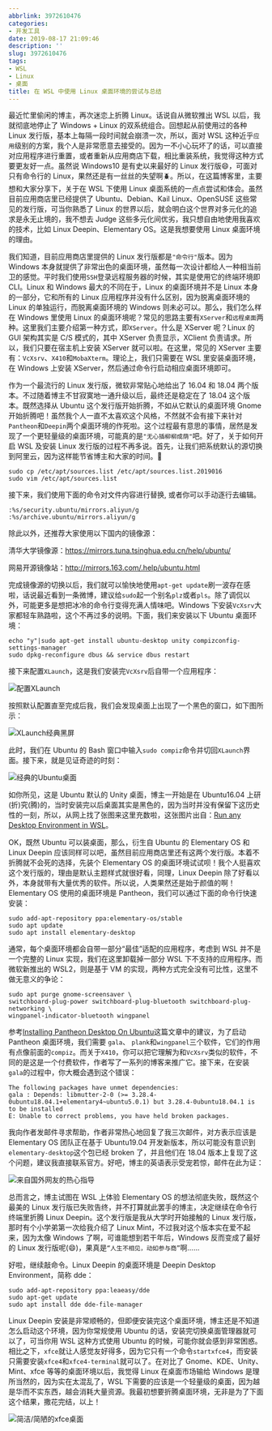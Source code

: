 ```yaml
---
abbrlink: 3972610476
categories:
- 开发工具
date: 2019-08-17 21:09:46
description: ''
slug: 3972610476
tags:
- WSL
- Linux
- 桌面
title: 在 WSL 中使用 Linux 桌面环境的尝试与总结
---
```


最近忙里偷闲的博主，再次迷恋上折腾 Linux。话说自从微软推出 WSL 以后，我就彻底地停止了 Windows + Linux 的双系统组合。回想起从前使用过的各种 Linux 发行版，基本上每隔一段时间就会崩溃一次，所以，面对 WSL 这种近乎`应用`级别的方案，我个人是非常愿意去接受的。因为一不小心玩坏了的话，可以直接对应用程序进行重置，或者重新从应用商店下载，相比重装系统，我觉得这种方式要更友好一点。虽然说 Windows10 是有史以来最好的 Linux 发行版:smile:，可面对只有命令行的 Linux，果然还是有一丝丝的失望啊:beetle:。所以，在这篇博客里，主要想和大家分享下，关于在 WSL 下使用 Linux 桌面系统的一点点尝试和体会。虽然目前应用商店里已经提供了 Ubuntu、Debian、Kail Linux、OpenSUSE 这些常见的发行版，可当你熟悉了 Linux 的世界以后，就会明白这个世界对多元化的追求是永无止境的，我不想去 Judge 这些多元化间优劣，我只想自由地使用我喜欢的技术，比如 Linux Deepin、Elementary OS。这是我想要使用 Linux 桌面环境的理由。

我们知道，目前应用商店里提供的 Linux 发行版都是`"命令行"`版本。因为 Windows 本身就提供了非常出色的桌面环境，虽然每一次设计都给人一种相当前卫的感觉。平时我们使用`SSH`登录远程服务器的时候，其实是使用它的终端环境即 CLI。Linux 和 Windows 最大的不同在于，Linux 的桌面环境并不是 Linux 本身的一部分，它和所有的 Linux 应用程序并没有什么区别，因为脱离桌面环境的 Linux 的单独运行，而脱离桌面环境的 Windows 则未必可以。那么，我们怎么样在 Windows 里使用 Linux 的桌面环境呢？常见的思路主要有`XServer`和`远程桌面`两种。这里我们主要介绍第一种方式，即`XServer`。什么是 XServer 呢？Linux 的 GUI 架构其实是 C/S 模式的，其中 XServer 负责显示，XClient 负责请求。所以，我们只要在宿主机上安装 XServer 就可以啦。在这里，常见的 XServer 主要有：`VcXsrv`、`X410`和`MobaXterm`。理论上，我们只需要在 WSL 里安装桌面环境，在 Windows 上安装 XServer，然后通过命令行启动相应桌面环境即可。

作为一个最流行的 Linux 发行版，微软非常贴心地给出了 16.04 和 18.04 两个版本。不过随着博主不甘寂寞地一通升级以后，最终还是稳定在了 18.04 这个版本。既然选择从 Ubuntu 这个发行版开始折腾，不如从它默认的桌面环境 Gnome 开始折腾吧！虽然我个人一直不太喜欢这个风格，不然就不会有接下来针对`Pantheon`和`Deepin`两个桌面环境的作死啦。这个过程最有意思的事情，居然是发现了一个更轻量级的桌面环境，可能真的是`"无心插柳柳成荫"`吧。好了，关于如何开启 WSL 及安装 Linux 发行版的过程不再多说。首先，让我们把系统默认的源切换到阿里云，因为这样能节省博主和大家的时间。:slightly_smiling_face:

```Shell
sudo cp /etc/apt/sources.list /etc/apt/sources.list.2019016
sudo vim /etc/apt/sources.list
```

接下来，我们使用下面的命令对文件内容进行替换, 或者你可以手动逐行去编辑。

```Shell
:%s/security.ubuntu/mirrors.aliyun/g
:%s/archive.ubuntu/mirrors.aliyun/g
```

除此以外，还推荐大家使用以下国内的镜像源：

清华大学镜像源：<https://mirrors.tuna.tsinghua.edu.cn/help/ubuntu/>

网易开源镜像站：<http://mirrors.163.com/.help/ubuntu.html>

完成镜像源的切换以后，我们就可以愉快地使用`apt-get update`刷一波存在感啦，话说最近看到一条微博，建议给`sudo`起一个别名`plz`或者`pls`。除了调侃以外，可能更多是想把冰冷的命令行变得充满人情味吧。Windows 下安装`VcXsrv`大家都轻车熟路啦，这个不再过多的说明。下面，我们来安装以下 Ubuntu 桌面环境：

```Shell
echo "y"|sudo apt-get install ubuntu-desktop unity compizconfig-settings-manager
sudo dpkg-reconfigure dbus && service dbus restart
```

接下来配置`XLaunch`，这是我们安装完`VcXsrv`后自带一个应用程序：

![配置XLaunch](https://ww1.sinaimg.cn/large/4c36074fly1g633ck83tij20ek0bpwfg.jpg)

按照默认配置直至完成后我，我们会发现桌面上出现了一个黑色的窗口，如下图所示：

![XLaunch经典黑屏](https://ww1.sinaimg.cn/large/4c36074fly1g633jddpbcj21200lcabq.jpg)

此时，我们在 Ubuntu 的 Bash 窗口中输入`sudo compiz`命令并切回`XLaunch`界面。接下来，就是见证奇迹的时刻：

![经典的Ubuntu桌面](https://ww1.sinaimg.cn/large/4c36074fly1g67nqmov1yj21410p0qdr.jpg)

如你所见，这是 Ubuntu 默认的 Unity 桌面，博主一开始是在 Ubuntu16.04 上研(折)究(腾)的，当时安装完以后桌面其实是黑色的，因为当时并没有保留下这历史性的一刻，所以，从网上找了张图来这里充数啦，这张图片出自：[Run any Desktop Environment in WSL](https://github.com/microsoft/WSL/issues/637)。

OK，既然 Ubuntu 可以装桌面，那么，衍生自 Ubuntu 的 Elementary OS 和 Linux Deepin 应该同样可以吧，虽然目前应用商店里还有这两个发行版。本着不折腾就不会死的选择，先装个 Elementary OS 的桌面环境试试呗！我个人挺喜欢这个发行版的，理由是默认主题样式就很好看，同理，Linux Deepin 除了好看以外，本身就带有大量优秀的软件。所以说，人类果然还是始于颜值的啊！Elementary OS 使用的桌面环境是 Pantheon，我们可以通过下面的命令行快速安装：
```Shell
sudo add-apt-repository ppa:elementary-os/stable
sudo apt update
sudo apt install elementary-desktop
```
通常，每个桌面环境都会自带一部分“最佳”适配的应用程序，考虑到 WSL 并不是一个完整的 Linux 实现，我们在这里卸载掉一部分 WSL 下不支持的应用程序。而微软新推出的 WSL2，则是基于 VM 的实现，两种方式完全没有可比性，这里不做无意义的争论：
```Shell
sudo apt purge gnome-screensaver \
switchboard-plug-power switchboard-plug-bluetooth switchboard-plug-networking \
wingpanel-indicator-bluetooth wingpanel
```
参考[Installing Pantheon Desktop On Ubuntu](https://token2shell.com/howto/x410/installing-pantheon-desktop-on-ubuntu-wsl/)这篇文章中的建议，为了启动 Pantheon 桌面环境，我们需要 `gala`、 `plank`和`wingpanel`三个软件，它们的作用有点像前面的`compiz`。而关于`X410`，你可以把它理解为和`VcXsrv`类似的软件，不同的是这是一个付费软件，作者写了一系列的博客来推广它。接下来，在安装`gala`的过程中，你大概会遇到这个错误：
```Shell
The following packages have unmet dependencies:
gala : Depends: libmutter-2-0 (>= 3.28.4-0ubuntu18.04.1+elementary4~ubuntu5.0.1) but 3.28.4-0ubuntu18.04.1 is to be installed
E: Unable to correct problems, you have held broken packages.
```
我向作者发邮件寻求帮助，作者非常热心地回复了我三次邮件，对方表示应该是 Elementary OS 团队正在基于 Ubuntu19.04 开发新版本，所以可能没有意识到`elementary-desktop`这个包已经 broken 了，并且他们在 18.04 版本上复现了这个问题，建议我直接联系官方。好吧，博主的英语表示受宠若惊，邮件在此为证：

![来自国外网友的热心指导](https://ww1.sinaimg.cn/large/4c36074fly1g6877vhqhcj20io0hut9u.jpg)


总而言之，博主试图在 WSL 上体验 Elementary OS 的想法彻底失败，既然这个最美的 Linux 发行版已失败告终，并不打算就此罢手的博主，决定继续在命令行终端里折腾 Linux Deepin。这个发行版是我从大学时开始接触的 Linux 发行版，那时有个小学弟第一次给我介绍了 Linux Mint，不过我对这个版本实在爱不起来，因为太像 Windows 了啊，可谁能想到若干年后，Windows 反而变成了最好的 Linux 发行版呢(:smile:)，果真是`“人生不相见，动如参与商”`啊……

好啦，继续敲命令。Linux Deepin 的桌面环境是 Deepin Desktop Environment，简称 dde：
```Shell 
sudo add-apt-repository ppa:leaeasy/dde
sudo apt-get update
sudo apt install dde dde-file-manager
```
Linux Deepin 安装是非常顺畅的，但即便安装完这个桌面环境，博主还是不知道怎么启动这个环境，因为你常规使用 Ubuntu 的话，安装完切换桌面管理器就可以了，可当你用 WSL 这种方式使用 Ubuntu 的时候，可能你就会感到非常困惑。相比之下，`xfce`就让人感觉友好得多，因为它只有一个命令`startxfce4`，而安装只需要安装`xfce4`和`xfce4-terminal`就可以了。在对比了 Gnome、KDE、Unity、Mint、xfce 等等的桌面环境以后，我觉得 Linux 在桌面市场输给 Windows 是理所当然的，因为实在太混乱了，WSL 下需要的应该是一个轻量级的桌面，因为越是华而不实东西，越会消耗大量资源。我最初想要折腾桌面环境，无非是为了下面这个结果，撒花完结，以上！

![简洁/简陋的xfce桌面](https://ww1.sinaimg.cn/large/4c36074fly1g67nrxqcm4j21hc0u0nat.jpg)